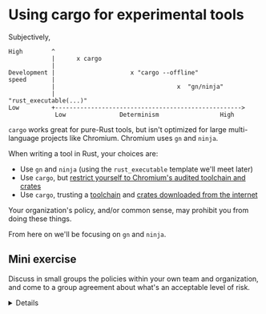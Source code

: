 # Using cargo for experimental tools

Subjectively,

```bob
High        ^
            |      x cargo
            |
Development |                     x "cargo --offline"
speed       |
            |                                  x  "gn/ninja"
            |                                     "rust_executable(...)" 
Low         +---------------------------------------------------->
             Low               Determinism                 High
```

`cargo` works great for pure-Rust tools, but isn't optimized for large multi-
language projects like Chromium. Chromium uses `gn` and `ninja`.

When writing a tool in Rust, your choices are:

* Use `gn` and `ninja` (using the `rust_executable` template we'll meet
  later)
* Use `cargo`, but [restrict yourself to Chromium's audited toolchain and crates][0]
* Use `cargo`, trusting a [toolchain][1] and [crates downloaded from the internet][2]

Your organization's policy, and/or common sense, may prohibit you from doing
these things.

From here on we'll be focusing on `gn` and `ninja`.

## Mini exercise

Discuss in small groups the policies within your own team and organization,
and come to a group agreement about what's an acceptable level of risk.

<details>
Explain that it might seem strange to write tools in Rust, but this is
increasingly popular across the industry - Rust tools are quicker and work
more reliably.

Assuming folks taking the course are physically together, ask them to discuss
in small groups of 3-4 people. Then, ask each table whether they've come
to a consensus on the level of risk.

Later in the course, we'll be running an actual `cargo`-based tool, `gnrt`.
</details>

[0]: https://chromium.googlesource.com/chromium/src/+/refs/heads/main/docs/rust.md#Using-cargo
[1]: https://rustup.rs/
[2]: https://crates.io/